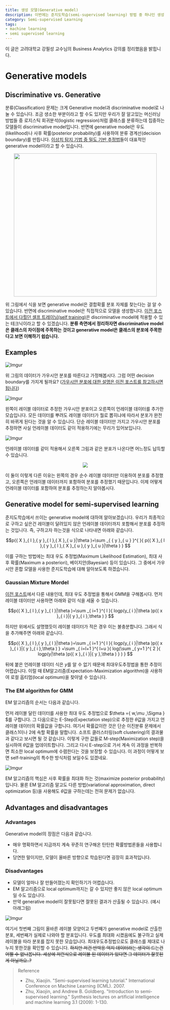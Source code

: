 ```yaml
---
title: 생성 모델(Generative model)
description: 이번에는 준지도학습(semi-supervised learning) 방법 중 하나인 생성 모델(generative model)에 대하여 알아보도록 하겠습니다. 클래스의 분포에 주목하는 방법 중 하나입니다.
category: Semi-supervised Learning
tags: 
- machine learning
- semi supervised learning
---
```


이 글은 고려대학교 강필성 교수님의 Business Analytics 강의를 정리했음을 밝힙니다.

# Generative models

## Discriminative vs. Generative

분류(Classification) 문제는 크게 Generative model과 discriminative model로 나눌 수 있습니다. 조금 생소한 부분이라고 할 수도 있지만 우리가 잘 알고있는 머신러닝 방법들 중 로지스틱 회귀분석(logistic regression)처럼 클래스를 분류하는데 집중하는 모델들이 discriminative model입니다. 반면에 generative model은 우도(likelihood)나 사후 확률(posterior probability)를 사용하여 분류 경계선(decision boundary)를 만듭니다. [이상치 탐지 기법 중 밀도 기반 추정법](https://jayhey.github.io/category/#/Novelty%20Detection)들이 대표적인 generative model이라고 할 수 있습니다.

<div align = "center"><a href="https://imgur.com/fVlrzkU"><img src="https://i.imgur.com/fVlrzkU.png" width="450px" /></a></div>

위 그림에서 식을 보면 generative model은 결합확률 분포 자체를 찾는다는 걸 알 수 있습니다. 반면에 discriminative model은 직접적으로 모델을 생성합니다. [이전 포스트에서 다뤘던 셀프 트레이닝(self training)](https://jayhey.github.io/semi-supervised%20learning/2017/12/07/semisupervised_self_training/)은 discriminative model에 적용할 수 있는 테크닉이라고 할 수 있겠습니다. **분류 측면에서 정리하자면 discriminative model은 클래스의 차이점에 주목하는 것이고 generative model은 클래스의 분포에 주목한다고 보면 이해하기 쉽습니다.**

## Examples

![Imgur](https://i.imgur.com/6OpEUyd.png)



위 그림의 데이터가 가우시안 분포를 따른다고 가정해봅시다. 그럼 어떤 decision boundary를 가지게 될까요? ([가우시안 분포에 대한 설명은 이전 포스트를 참고하시면 됩니다](https://jayhey.github.io/novelty%20detection/2017/11/02/Novelty_detection_Gaussian/))


![Imgur](https://i.imgur.com/etE6BAC.png)

왼쪽이 레이블 데이터로 추정한 가우시안 분포이고 오른쪽이 언레이블 데이터를 추가한 모습입니다. 모든 데이터를 뿌려도 레이블 데이터가 뭘로 뽑히냐에 따라서 분포가 완전히 바뀌게 된다는 것을 알 수 있습니다. 단순 레이블 데이터만 가지고 가우시안 분포를 추정하면 사실 언레이블 데이터도 같이 적용하기에는 무리가 있어보입니다.

![Imgur](https://i.imgur.com/691Ixqc.png)

언레이블 데이터를 같이 적용해서 오른쪽 그림과 같은 분포가 나온다면 어느정도 납득할 수 있습니다. 

<div align="center"><a href="https://imgur.com/44vOpnl"><img src="https://i.imgur.com/44vOpnl.png"/></a></div>

이 둘이 이렇게 다른 이유는 왼쪽의 경우 순수 레이블 데이터만 이용하여 분포를 추정했고, 오른쪽은 언레이블 데이터까지 포함하여 분포를 추정했기 때문입니다. 이제 어떻게 언레이블 데이터를 포함하여 분포를 추정하는지 알아봅시다.

## Generative model for semi-supervised learning

준지도학습에서 쓰이는 generative model에 대하여 알아보겠습니다. 우리가 최종적으로 구하고 싶은건 레이블이 달려있지 않은 언레이블 데이터까지 포함해서 분포를 추정하는 것입니다. 즉, 구하고자 하는것을 식으로 나타내면 아래와 같습니다.

$$p({ X }_{ l },{ y }_{ l },{ X }_{ u }|\theta )=\sum _{ { y }_{ u } }^{  }{ p({ X }_{ l },{ y }_{ l },{ X }_{ u },{ y }_{ u }|\theta ) } $$

이를 구하는 방법에는 최대 우도 추정법(Maximum Likelihood Estimation), 최대 사후 확률(Maximum a posteriori), 베이지안(Bayesian) 등이 있습니다. 그 중에서 가우시안 혼합 모델을 사용한 준지도학습에 대해 알아보도록 하겠습니다.

### Gaussian Mixture Mordel

[이전 포스트](https://jayhey.github.io/novelty%20detection/2017/11/02/Novelty_detection_Gaussian/)에서 다룬 내용인데, 최대 우도 추정법을 통해서 GMM을 구해봅시다. 먼저 레이블 데이터만 사용하면 아래와 같이 식을 세울 수 있습니다.

$$p({ X }_{ l },{ y }_{ l }|\theta )=\sum _{ i=1 }^{ l }{ logp(y_{ i }|\theta )p({ x }_{ i }|{ y }_{ i },\theta ) } $$


하지만 위에서도 설명했듯이 레이블 데이터가 적은 경우 이는 불충분합니다. 그래서 식을 추가해주면 아래와 같습니다.

$$p({ X }_{ l },{ y }_{ l }|\theta )=\sum _{ i=1 }^{ l }{ logp(y_{ i }|\theta )p({ x }_{ i }|{ y }_{ i },\theta ) } +\sum _{ i=l+1 }^{ l+u }{ log(\sum _{ y=1 }^{ 2 }{ logp(y|\theta )p({ x }_{ i }|{ y },\theta ) } ) }  $$

뒤에 붙은 언레이블 데이터 식은 $y$를 알 수 없기 때문에 최대우도추정법을 통한 추정이 어렵습니다. 이럴 때 EM알고리즘(Expectation-Maximization algorithm)을 사용하여 로컬 옵티멈(local optimum)을 찾아낼 수 있습니다.

### The EM algorithm for GMM

EM 알고리즘의 순서는 다음과 같습니다.  

먼저 레이블 달린 데이터를 사용한 최대 우도 추정법으로 $\theta =\{ w,\mu ,\Sigma \} $를 구합니다. 그 다음으로는 E-Step(Expectation step)으로 추정한 $\theta$값을 가지고 언레이블 데이터의 확률값을 구합니다. 여기서 확률값이란 것은 단순 이진분류 문제에서 클래스1이나 2에 속할 확률을 말합니다. 소프트 클러스터링(soft clustering)의 결과물과 같다고 보시면 될 것 같습니다. 이렇게 구한 값들로 M-step(Maximization step)을 실시하여 $\theta$값을 업데이트합니다. 그리고 다시 E-step으로 가서 계속 이 과정을 반복하면 최소한 local optimum에 수렴한다는 것을 보장할 수 있습니다. 이 과정이 어떻게 보면 self-training의 특수한 방식처럼 보일수도 있겠네요.

![Imgur](https://i.imgur.com/P82kTl4.png)

EM 알고리즘의 핵심은 사후 확률을 최대화 하는 것(maximize posterior probability)입니다. 물론 EM 알고리즘 말고도 다른 방법(variational approximation, direct optimization 등)을 사용해도 $\theta$값을 구하는데는 전혀 문제가 없습니다. 

## Advantages and disadvantages

### Advantages

Generative model의 장점은 다음과 같습니다.

- 매우 명확하면서 지금까지 계속 꾸준히 연구해온 탄탄한 확률방법론들을 사용합니다.
- 당연한 말이지만, 모델이 올바른 방향으로 학습된다면 굉장히 효과적입니다.

### Disadvantages

- 모델이 얼마나 잘 만들어졌는지 확인하기가 어렵습니다.
- EM 알고리즘으로 local optimum까지는 갈 수 있지만 좋지 않은 local optimum일 수도 있습니다.
- 만약 generative model이 잘못됬다면 잘못된 결과가 산출될 수 있습니다. (예시 아래그림)

![Imgur](https://i.imgur.com/yTwySgy.png)

여기서 첫번째 그림이 올바른 레이블 모양이고 두번째가 generative model로 산출한 분포, 세번째가 실제로 나와야 할 분포입니다. 우도를 최대화 시켰음에도 불구하고 실제 레이블을 따라 분포를 잡지 못한 모습입니다. 최대우도추정법으로도 클래스를 제대로 나누지 못한것을 확인할 수 있습니다. ~~하지만 저건 반박용 억지 데이터라는 생각이 드는건 어쩔 수 없나봅니다. 세상에 저런식으로 레이블 된 데이터가 있다면 그 데이터가 잘못된게 아닐까요..?~~


> Reference
>* Zhu, Xiaojin. "Semi-supervised learning tutorial." International Conference on Machine Learning (ICML). 2007.
>* Zhu, Xiaojin, and Andrew B. Goldberg. "Introduction to semi-supervised learning." Synthesis lectures on artificial intelligence and machine learning 3.1 (2009): 1-130.